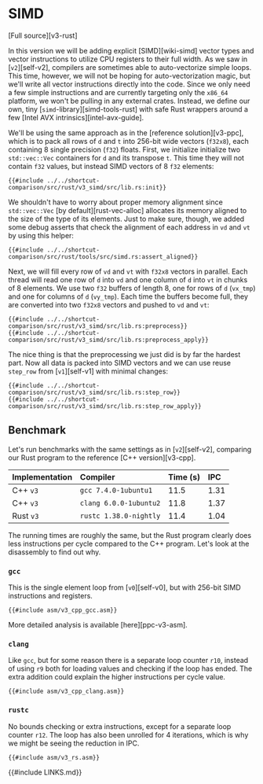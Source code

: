 # SIMD
[Full source][v3-rust]

In this version we will be adding explicit [SIMD][wiki-simd] vector types and vector instructions to utilize CPU registers to their full width.
As we saw in [`v2`][self-v2], compilers are sometimes able to auto-vectorize simple loops.
This time, however, we will not be hoping for auto-vectorization magic, but we'll write all vector instructions directly into the code.
Since we only need a few simple instructions and are currently targeting only the `x86_64` platform, we won't be pulling in any external crates.
Instead, we define our own, tiny [`simd`-library][simd-tools-rust] with safe Rust wrappers around a few [Intel AVX intrinsics][intel-avx-guide].

We'll be using the same approach as in the [reference solution][v3-ppc], which is to pack all rows of `d` and `t` into 256-bit wide vectors (`f32x8`), each containing 8 single precision (`f32`) floats.
First, we initialize initialize two `std::vec::Vec` containers for `d` and its transpose `t`.
This time they will not contain `f32` values, but instead SIMD vectors of 8 `f32` elements:
```rust,no_run,noplaypen
{{#include ../../shortcut-comparison/src/rust/v3_simd/src/lib.rs:init}}
```
We shouldn't have to worry about proper memory alignment since `std::vec::Vec` [by default][rust-vec-alloc] allocates its memory aligned to the size of the type of its elements.
Just to make sure, though, we added some debug asserts that check the alignment of each address in `vd` and `vt` by using this helper:
```rust,no_run,noplaypen
{{#include ../../shortcut-comparison/src/rust/tools/src/simd.rs:assert_aligned}}
```

Next, we will fill every row of `vd` and `vt` with `f32x8` vectors in parallel.
Each thread will read one row of `d` into `vd` and one column of `d` into `vt` in chunks of 8 elements.
We use two `f32` buffers of length 8, one for rows of `d` (`vx_tmp`) and one for columns of `d` (`vy_tmp`).
Each time the buffers become full, they are converted into two `f32x8` vectors and pushed to `vd` and `vt`:
```rust,no_run,noplaypen
{{#include ../../shortcut-comparison/src/rust/v3_simd/src/lib.rs:preprocess}}
{{#include ../../shortcut-comparison/src/rust/v3_simd/src/lib.rs:preprocess_apply}}
```

The nice thing is that the preprocessing we just did is by far the hardest part.
Now all data is packed into SIMD vectors and we can use reuse `step_row` from [`v1`][self-v1] with minimal changes:
```rust,no_run,noplaypen
{{#include ../../shortcut-comparison/src/rust/v3_simd/src/lib.rs:step_row}}
{{#include ../../shortcut-comparison/src/rust/v3_simd/src/lib.rs:step_row_apply}}
```

## Benchmark

Let's run benchmarks with the same settings as in [`v2`][self-v2], comparing our Rust program to the reference [C++ version][v3-cpp].

Implementation | Compiler | Time (s) | IPC
:------|:---------|:---------|:---------------
C++ `v3` | `gcc 7.4.0-1ubuntu1` | 11.5 | 1.31
C++ `v3` | `clang 6.0.0-1ubuntu2` | 11.8 | 1.37
Rust `v3` | `rustc 1.38.0-nightly` | 11.4 | 1.04

The running times are roughly the same, but the Rust program clearly does less instructions per cycle compared to the C++ program.
Let's look at the disassembly to find out why.

### `gcc`
This is the single element loop from [`v0`][self-v0], but with 256-bit SIMD instructions and registers.
```x86asm
{{#include asm/v3_cpp_gcc.asm}}
```
More detailed analysis is available [here][ppc-v3-asm].

### `clang`
Like `gcc`, but for some reason there is a separate loop counter `r10`, instead of using `r9` both for loading values and checking if the loop has ended.
The extra addition could explain the higher instructions per cycle value.
```x86asm
{{#include asm/v3_cpp_clang.asm}}
```

### `rustc`

No bounds checking or extra instructions, except for a separate loop counter `r12`.
The loop has also been unrolled for 4 iterations, which is why we might be seeing the reduction in IPC.
```x86asm
{{#include asm/v3_rs.asm}}
```

{{#include LINKS.md}}
